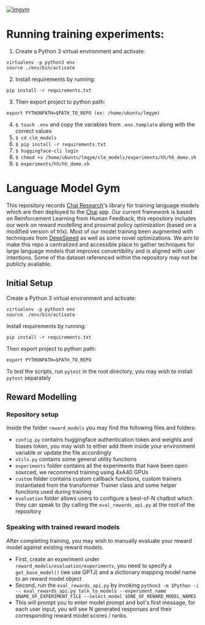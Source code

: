 [![lmgym](https://github.com/chai-nexus/lmgym/actions/workflows/lmgym.yaml/badge.svg)](https://github.com/chai-nexus/lmgym/actions/workflows/lmgym.yaml)


# Running training experiments:
1. Create a Python 3 virtual environment and activate:
```
virtualenv -p python3 env
source ./env/bin/activate
```

2. Install requirements by running:
```
pip install -r requirements.txt
```

3. Then export project to python path:
```
export PYTHONPATH=$PATH_TO_REPO (ex: /home/ubuntu/lmgym)
```

4. `$ touch .env` and copy the variables from `.env.template` along with the correct values
5. `$ cd clm_models`
6. `$ pip install -r requirements.txt`
7. `$ huggingface-cli login`
8. `$ chmod +x /home/ubuntu/lmgym/clm_models/experiments/hh/hh_demo.sh`
9. `$ experiments/hh/hh_demo.sh`


# Language Model Gym
This repository records [Chai Research](https://www.chai-research.com)'s
library for training language models which are then deployed to the
[Chai](https://apps.apple.com/us/app/chai-chat-with-ai-bots/id1544750895) app.
Our current framework is based on Reinforcement Learning from Human Feedback,
this repository includes our work on reward modelling and proximal policy
optimization (based on a modified version of trlx). Most of our model training
been augmented with techniques from [DeepSpeed](https://www.deepspeed.ai) as
well as some novel optimizations. We aim to make this repo a centralized and
accessible place to gather techniques for large language models that improves
convertibility and is aligned with user intentions. Some of the dataset
referenced within the repository may not be publicly avaliable.

## Initial Setup
Create a Python 3 virtual environment and activate:
```
virtualenv -p python3 env
source ./env/bin/activate
```
Install requirements by running:
```
pip install -r requirements.txt
```
Then export project to python path:
```
export PYTHONPATH=$PATH_TO_REPO
```
To test the scripts, run `pytest` in the root directory, you may wish to
install `pytest` separately

## Reward Modelling
### Repository setup
Inside the folder `reward_models` you may find the following files and folders:
- `config.py` contains huggingface authentication token and weights and biases
  token, you may wish to either add them inside your environment variable or
  update the file accordingly
- `utils.py` contains some general utility functions
- `experiments` folder contains all the experiments that have been open
  sourced, we recommend training using 4xA40 GPUs
- `custom` folder contains custom callback functions, custom trainers
  instantiated from the transformer Trainer class and some helper functions
  used during training
- `evaluation` folder allows users to configure a best-of-N chatbot which they
  can speak to (by calling the `eval_rewards_api.py` at the root of the
  repository
### Speaking with trained reward models
After completing training, you may wish to manually evaluate your reward model
against existing reward models.
- First, create an experiment under `reward_models/evaluation/experiments`, you
  need to specify a `get_base_model()` (we use GPTJ) and a dictionary mapping
  model name to an reward model object
- Second, run the `eval_rewards_api.py` by invoking `python3 -m IPython -i --
  eval_rewards_api.py talk_to_models --experiment_name $NAME_OF_EXPERIMENT_FILE
  --select_model $ONE_OF_REWARD_MODEL_NAMES`
- This will prompt you to enter model prompt and bot's first message, for each
  user input, you will see N generated responses and their corresponding reward
  model scores / ranks.

